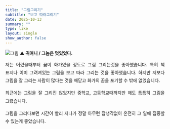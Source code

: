 ```yaml
---
title: "그림그리기"
subtitle: "보고 따라그리기"
date: 2025-10-13
summary: ""
type: like
layout: single
show_author: false
---
```


![그림](hslike/drawing.jpg)
**▲ 귀여니 / 그놈은 멋있었다.**<br>
<div style="text-align: justify; text-justify: inter-word; line-height: 1.8; word-break: keep-all; hyphens: auto;">
저는 어렸을때부터 꿈이 화가였을 정도로 그림 그리는것을 좋아했습니다.
특히 책 표지나 이미 그려져있는 그림을 보고 따라 그리는 것을 좋아했습니다. 하지만 저보다 그림을 잘 그리는 사람이 많다는 것을 깨닫고 화가의 꿈을 포기할 수 밖에 없었습니다.

최근에는 그림을 잘 그리진 않았지만 중학교, 고등학교때까지만 해도 틈틈히 그림을 그렸습니다.

그림을 그리다보면 시간이 빨리 지나가 정말 아무런 잡생각없이 온전히 그 일에 집중할 수 있는게 좋았습니다. 
</div>